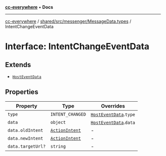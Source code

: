 [**cc-everywhere**](../../../../../index.md) • **Docs**

***

[cc-everywhere](../../../../../index.md) / [shared/src/messenger/MessageData.types](../index.md) / IntentChangeEventData

# Interface: IntentChangeEventData

## Extends

- [`HostEventData`](HostEventData.md)

## Properties

| Property | Type | Overrides |
| ------ | ------ | ------ |
| `type` | `INTENT_CHANGED` | [`HostEventData`](HostEventData.md).`type` |
| `data` | `object` | [`HostEventData`](HostEventData.md).`data` |
| `data.oldIntent` | [`ActionIntent`](../../../types/ActionIntent.types/type-aliases/ActionIntent.md) | - |
| `data.newIntent` | [`ActionIntent`](../../../types/ActionIntent.types/type-aliases/ActionIntent.md) | - |
| `data.targetUrl?` | `string` | - |
